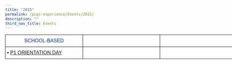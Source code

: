 ```yaml
---
title: "2015"
permalink: /pcps-experience/Events/2015/
description: ""
third_nav_title: Events
---
```

<style type="text/css">
.tg  {border-collapse:collapse;border-spacing:0;margin:0px auto;}
.tg td{border-color:black;border-style:solid;border-width:1px;font-family:Arial, sans-serif;font-size:14px;
  overflow:hidden;padding:10px 5px;word-break:normal;}
.tg th{border-color:black;border-style:solid;border-width:1px;font-family:Arial, sans-serif;font-size:14px;
  font-weight:normal;overflow:hidden;padding:10px 5px;word-break:normal;}
.tg .tg-a2js{border-color:#000000;color:#000000;font-size:16px;text-align:left;vertical-align:top}
.tg .tg-tvon{color:#00389b;font-size:16px;text-align:center;vertical-align:middle}
</style>
<table class="tg" style="undefined;table-layout: fixed; width: 751px">
<colgroup>
<col style="width: 250px">
<col style="width: 250px">
<col style="width: 251px">
</colgroup>
<tbody>
  <tr>
    <td class="tg-tvon">SCHOOL-BASED</td>
    <td class="tg-tvon"></td>
    <td class="tg-tvon"></td>
  </tr>
  <tr>
    <td class="tg-a2js"><span style="font-weight:400;font-style:normal">•</span> <a href="/2015-events/School-Based/p1-orientation-day/" target="_blank" rel="noopener noreferrer"><span style="text-decoration:none">P1 ORIENTATION DAY</span></a></td>
    <td class="tg-a2js"></td>
    <td class="tg-a2js"></td>
  </tr>
</tbody>
</table>
